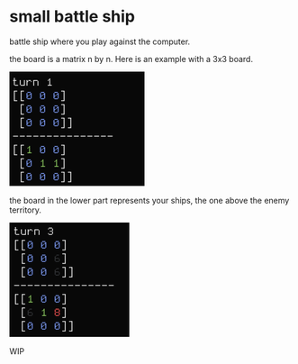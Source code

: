# small battle ship

battle ship where you play against the computer.

the board is a matrix n by n. Here is an example with a 3x3 board.

![board](screenshots/board.png)

the board in the lower part represents your ships, the one above the enemy
territory.

![hit](screenshots/hit.png)

WIP
